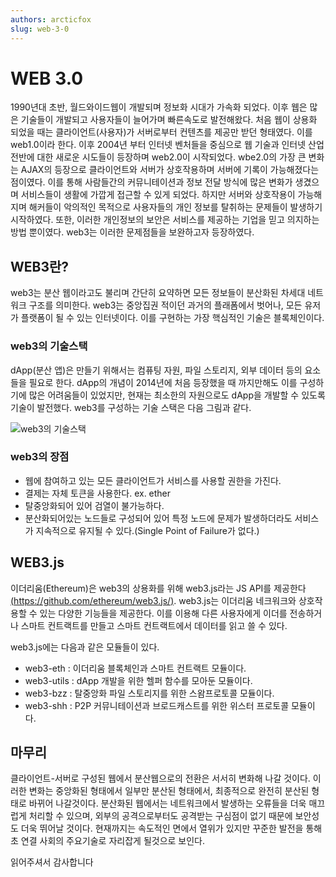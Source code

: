 ```yaml
---
authors: arcticfox
slug: web-3-0
---
```


# WEB 3.0

1990년대 초반, 월드와이드웹이 개발되며 정보화 시대가 가속화 되었다. 이후 웹은 많은 기술들이 개발되고 사용자들이 늘어가며 빠른속도로 발전해왔다. 처음 웹이 상용화 되었을 때는 클라이언트(사용자)가 서버로부터 컨텐츠를 제공만 받던 형태였다. 이를 web1.0이라 한다. 이후 2004년 부터 인터넷 벤처들을 중심으로 웹 기술과 인터넷 산업 전반에 대한 새로운 시도들이 등장하며 web2.0이 시작되었다. wbe2.0의 가장 큰 변화는 AJAX의 등장으로 클라이언트와 서버가 상호작용하며 서버에 기록이 가능해졌다는 점이였다. 이를 통해 사람들간의 커뮤니테이션과 정보 전달 방식에 많은 변화가 생겼으며 서비스들이 생활에 가깝게 접근할 수 있게 되었다. 하지만 서버와 상호작용이 가능해지며 해커들이 악의적인 목적으로 사용자들의 개인 정보를 탈취하는 문제들이 발생하기 시작하였다. 또한, 이러한 개인정보의 보안은 서비스를 제공하는 기업을 믿고 의지하는 방법 뿐이였다. web3는 이러한 문제점들을 보완하고자 등장하였다.

## WEB3란?

web3는 분산 웹이라고도 불리며 간단히 요약하면 모든 정보들이 분산화된 차세대 네트워크 구조를 의미한다. web3는 중앙집권 적이던 과거의 플래폼에서 벗어나, 모든 유저가 플랫폼이 될 수 있는 인터넷이다. 이를 구현하는 가장 핵심적인 기술은 블록체인이다.

### web3의 기술스택

dApp(분산 앱)은 만들기 위해서는 컴퓨팅 자원, 파일 스토리지, 외부 데이터 등의 요소들을 필요로 한다. dApp의 개념이 2014년에 처음 등장했을 때 까지만해도 이를 구성하기에 많은 어려움들이 있었지만, 현재는 최소한의 자원으로도 dApp을 개발할 수 있도록 기술이 발전했다. web3를 구성하는 기술 스택은 다음 그림과 같다.

![web3의 기술스택](./web3_tech_stack.png)

### web3의 장점

- 웹에 참여하고 있는 모든 클라이언트가 서비스를 사용할 권한을 가진다.
- 결제는 자체 토큰을 사용한다. ex. ether
- 탈중앙화되어 있어 검열이 불가능하다.
- 분산화되어있는 노드들로 구성되어 있어 특정 노드에 문제가 발생하더라도 서비스가 지속적으로 유지될 수 있다.(Single Point of Failure가 없다.)

## WEB3.js

이더리움(Ethereum)은 web3의 상용화를 위해 web3.js라는 JS API를 제공한다[(https://github.com/ethereum/web3.js/)](https://github.com/ethereum/web3.js/). web3.js는 이더리움 네크워크와 상호작용할 수 있는 다양한 기능들을 제공한다. 이를 이용해 다른 사용자에게 이더를 전송하거나 스마트 컨트랙트를 만들고 스마트 컨트랙트에서 데이터를 읽고 쓸 수 있다.

web3.js에는 다음과 같은 모듈들이 있다.

- web3-eth : 이더리움 블록체인과 스마트 컨트랙트 모듈이다.
- web3-utils : dApp 개발을 위한 헬퍼 함수를 모아둔 모듈이다.
- web3-bzz : 탈중앙화 파일 스토리지를 위한 스왐프로토콜 모듈이다.
- web3-shh : P2P 커뮤니테이션과 브로드캐스트를 위한 위스터 프로토콜 모듈이다.



## 마무리

클라이언트-서버로 구성된 웹에서 분산웹으로의 전환은 서서히 변화해 나갈 것이다. 이러한 변화는 중앙화된 형태에서 일부만 분산된 형태에서, 최종적으로 완전히 분산된 형태로 바뀌어 나갈것이다. 분산화된 웹에서는 네트워크에서 발생하는 오류들을 더욱 매끄럽게 처리할 수 있으며, 외부의 공격으로부터도 공격받는 구심점이 없기 때문에 보안성도 더욱 뛰어날 것이다. 현재까지는 속도적인 면에서 열위가 있지만 꾸준한 발전을 통해 초 연결 사회의 주요기술로 자리잡게 될것으로 보인다.

읽어주셔서 감사합니다
